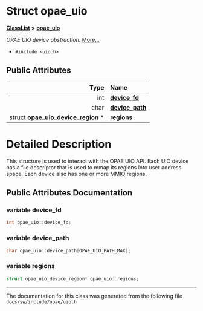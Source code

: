
# Struct opae\_uio



[**ClassList**](annotated.md) **>** [**opae\_uio**](structopae__uio.md)



_OPAE UIO device abstraction._ [More...](#detailed-description)

* `#include <uio.h>`













## Public Attributes

| Type | Name |
| ---: | :--- |
|  int | [**device\_fd**](#variable-device_fd)  <br> |
|  char | [**device\_path**](#variable-device_path)  <br> |
|  struct [**opae\_uio\_device\_region**](structopae__uio__device__region.md) \* | [**regions**](#variable-regions)  <br> |










# Detailed Description


This structure is used to interact with the OPAE UIO API. Each UIO device has a file descriptor that is used to mmap its regions into user address space. Each device also has one or more MMIO regions. 


    
## Public Attributes Documentation


### variable device\_fd 

```C++
int opae_uio::device_fd;
```




### variable device\_path 

```C++
char opae_uio::device_path[OPAE_UIO_PATH_MAX];
```




### variable regions 

```C++
struct opae_uio_device_region* opae_uio::regions;
```




------------------------------
The documentation for this class was generated from the following file `docs/sw/include/opae/uio.h`